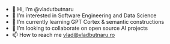 - 👋 Hi, I’m @vladutbutnaru
- 👀 I’m interested in Software Engineering and Data Science
- 🌱 I’m currently learning GPT Cortex & semantic constructions
- 💞️ I’m looking to collaborate on open source AI projects
- 📫 How to reach me vlad@vladbutnaru.ro

<!---
vladutbutnaru/vladutbutnaru is a ✨ special ✨ repository because its `README.md` (this file) appears on your GitHub profile.
You can click the Preview link to take a look at your changes.
--->
